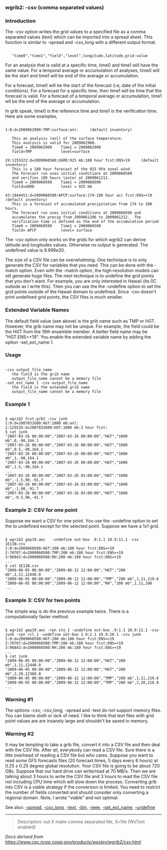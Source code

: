 
### wgrib2: -csv (comma separated values)



### Introduction



The -csv option writes the grid values to a specified
file as a comma separated values (text) which can be imported into a 
spread sheet. This function is similar to -spread
and -csv\_long with a different output format.


```

   "time0","time1","field","level",longitude,latitude,grid-value

```


For an analysis that is valid at a specific time, time0 and time1
will have the same value. For a temporal average or accumulation
of analyses, time0 will be the start and time1 will be end of
the average or accumulation.


For a forecast, time0 will be the start of the forecast (i.e, date
of the initial conditions). For a forecast for a specific time,
then time1 will be time that the forecast is valid. For a forecast
of a temporal average or accumulation, time1 wll be the end of the
average or accumulation.

 In grib speak, time0 is the reference time and time1 is
the verification time. Here are some examples,


```

1:0:d=2009062900:TMP:surface:anl:     (default inventory)

   This an analysis (anl) of the surface temperature.
   This analysis is valid for 2009062900.
   Time0 = 2009062900    Time1 = 2009062900
   field=TMP             level=surface

29:1155322:d=2009060500:UGRD:925 mb:180 hour fcst:ENS+19     (default inventory)
   This is a 180 hour forecast of the 925 hPa zonal wind.
   The forecast run uses initial conditions at 2009060500
   and verifies 180 hours laster at 2009061212.  
   Time0 = 2009060500    Time1 = 2009060500
   field=UGRD            level = 925 mb

43:1844451:d=2009060500:APCP:surface:174-180 hour acc fcst:ENS=+19     (default inventory)
   This is a forecast of accumulated precipitation from 174 to 180 hours.
   The forecast run uses initial conditions at 2009060500 and 
   accumulates the precip from 2009061206 to 2009061212.  The
   verification time is defined as the end of the accumulation period
   Time0 = 2009060500    Time1 = 2009060500
   field= APCP           level= surface

```


The -csv option only works on the grids 
for which wgrib2 can derive latitude and longitudes values.
Otherwise no output is generated. The undefined value is 9.999e20.


The size of a CSV file can be overwhelming. One technique is to
only generate the CSV for variables that you need. This can be
done with the -match option. Even with
the -match option, the high-resolution
models can stil generate huge files. The next technique is
to undefine the grid points that you don't want. For example,
you are only interested in Hawaii (its 0C outside as I write
this). Then you can use the the -undefine option
to set the grid points outside of the Hawaii domain to undefined.
Since -csv doesn't print undefined
grid points, the CSV files is much smaller.

### Extended Variable Names


 The default field value (see above) is the grib name such as TMP or HGT.
However, the grib name may not be unique. For example, the field could be
the HGT from the 19th ensemble member. A better field name may be
"HGT.ENS=+19". You enable the extended variable name by adding the option
-set\_ext\_name 1.


### Usage



```

-csv output_file_name
   the field is the grib name
   output_file_name cannot be a memory file
-set_ext_name 1 -csv output_file_name
   the field is the extended grib name
   output_file_name cannot be a memory file

```

### Example 1




```

$ wgrib2 fcst.grb2 -csv junk 
1:0:d=2007032600:HGT:1000 mb:anl:
2:125535:d=2007032600:HGT:1000 mb:3 hour fcst:
$ cat junk 
"2007-03-26 00:00:00","2007-03-26 00:00:00","HGT","1000 mb",0,-90,164.1
"2007-03-26 00:00:00","2007-03-26 00:00:00","HGT","1000 mb",0.5,-90,164.1
"2007-03-26 00:00:00","2007-03-26 00:00:00","HGT","1000 mb",1,-90,164.1
"2007-03-26 00:00:00","2007-03-26 00:00:00","HGT","1000 mb",1.5,-90,164.1
...
"2007-03-26 00:00:00","2007-03-26 03:00:00","HGT","1000 mb",-1.5,90,-91.7
"2007-03-26 00:00:00","2007-03-26 03:00:00","HGT","1000 mb",-1,90,-91.7
"2007-03-26 00:00:00","2007-03-26 03:00:00","HGT","1000 mb",-0.5,90,-91.7

```

### Example 2: CSV for one point



Suppose we want a CSV for one point. You use the -undefine option
to set the to undefined except for the selected point. Suppose we have a 1x1 grid.


```

$ wgrib2 gep19.aec   -undefine out-box .9:1.1 10.9:11.1 -csv  1E11N.csv
1:0:d=2009060500:HGT:200 mb:180 hour fcst:ENS=+19
2:70707:d=2009060500:TMP:200 mb:180 hour fcst:ENS=+19
3:96843:d=2009060500:RH:200 mb:180 hour fcst:ENS=+19
...
$ cat 1E11N.csv 
"2009-06-05 00:00:00","2009-06-12 12:00:00","HGT","200 mb",1,11,12440.8
"2009-06-05 00:00:00","2009-06-12 12:00:00","TMP","200 mb",1,11,219.6
"2009-06-05 00:00:00","2009-06-12 12:00:00","RH","200 mb",1,11,100
...

```

### Example 3: CSV for two points



The simple way is do the previous example twice. There is a computationally 
faster method.


```

$ wgrib2 gep19.aec -rpn sto_1 -undefine out-box .9:1.1 10.9:11.1 -csv junk -rpn rcl_1 -undefine out-box 1.9:2.1 19.9:20.1 -csv junk
1:0:d=2009060500:HGT:200 mb:180 hour fcst:ENS=+19
2:70707:d=2009060500:TMP:200 mb:180 hour fcst:ENS=+19
3:96843:d=2009060500:RH:200 mb:180 hour fcst:ENS=+19
...
$ cat junk
"2009-06-05 00:00:00","2009-06-12 12:00:00","HGT","200 mb",1,11,12440.8
"2009-06-05 00:00:00","2009-06-12 12:00:00","HGT","200 mb",2,20,12360.8
"2009-06-05 00:00:00","2009-06-12 12:00:00","TMP","200 mb",1,11,219.6
"2009-06-05 00:00:00","2009-06-12 12:00:00","TMP","200 mb",2,20,218.8
...

```

### Warning #1



The options -csv,
-csv\_long,
-spread and
-text do not support memory files.
You can blame sloth or lack of need. I like to think that
text files with grid point values are are insanely large
and shouldn't be saved in memory.


### Warning #2


 It may be tempting to take a grib file, convert it into a CSV file
and then deal with the CSV file. After all, everybody can read
a CSV file. Sure there is a litte overhead of reading a CSV file
but who cares. Suppose you want to read some GFS forecasts files
(20 forecast times, 5 days every 6 hours) at 0.25 x 0.25 degree global resolution.
Your CSV file is going to be about 720 GBs. Suppose that our hard
drive can write/read at 70 MB/s. Then we are talking about 3 hours to
write the CSV file and 3 hours to read the CSV file not including CPU time
which will slow down the process. Converting grib into CSV is a
viable strategy if the conversion is limited. You need to restrict
the number of fields converted and should consider only converting
a regional domain. Note, I wrote "viable" and not optimal.



See also: 
[-spread](./spread.html),
[-csv\_long](./csv_long.html),
[-text](./text.html),
[-bin](./bin.html), 
[-ieee](./ieee.html),
[-set\_ext\_name](./set_ext_name.html),
[-undefine](./undefine.html)


























----

>Description: out   X      make comma separated file, X=file (WxText enabled)

_Docs derived from <https://www.cpc.ncep.noaa.gov/products/wesley/wgrib2/csv.html>_